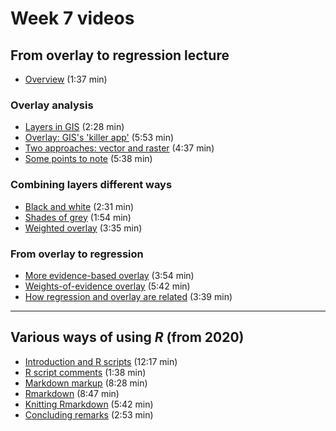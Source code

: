 # Week 7 videos
## From overlay to regression lecture
+ [Overview](https://southosullivan.com/geog315/video/week-07-lecture-01/from-overlay-to-regression-01.mp4) (1:37 min)

### Overlay analysis
+ [Layers in GIS](https://southosullivan.com/geog315/video/week-07-lecture-01/from-overlay-to-regression-02.mp4) (2:28 min)
+ [Overlay: GIS's 'killer app'](https://southosullivan.com/geog315/video/week-07-lecture-01/from-overlay-to-regression-03.mp4) (5:53 min)
+ [Two approaches: vector and raster](https://southosullivan.com/geog315/video/week-07-lecture-01/from-overlay-to-regression-04.mp4) (4:37 min) 
+ [Some points to note](https://southosullivan.com/geog315/video/week-07-lecture-01/from-overlay-to-regression-05.mp4) (5:38 min)

### Combining layers different ways
+ [Black and white](https://southosullivan.com/geog315/video/week-07-lecture-01/from-overlay-to-regression-06.mp4) (2:31 min)
+ [Shades of grey](https://southosullivan.com/geog315/video/week-07-lecture-01/from-overlay-to-regression-07.mp4) (1:54 min)
+ [Weighted overlay](https://southosullivan.com/geog315/video/week-07-lecture-01/from-overlay-to-regression-08.mp4) (3:35 min)

### From overlay to regression
+ [More evidence-based overlay](https://southosullivan.com/geog315/video/week-07-lecture-01/from-overlay-to-regression-09.mp4) (3:54 min)
+ [Weights-of-evidence overlay](https://southosullivan.com/geog315/video/week-07-lecture-01/from-overlay-to-regression-10.mp4) (5:42 min)
+ [How regression and overlay are related](https://southosullivan.com/geog315/video/week-07-lecture-01/from-overlay-to-regression-11.mp4) (3:39 min)

---

## Various ways of using *R* (from 2020)
+ [Introduction and R scripts](https://southosullivan.com/geog315/video/week-07-lab/geog315-week07-01-intro-and-R-scripts.mp4) (12:17 min)
+ [R script comments](https://southosullivan.com/geog315/video/week-07-lab/geog315-week07-02-R-script-comments.mp4) (1:38 min)
+ [Markdown markup](https://southosullivan.com/geog315/video/week-07-lab/geog315-week07-03-markdown.mp4) (8:28 min)
+ [Rmarkdown](https://southosullivan.com/geog315/video/week-07-lab/geog315-week07-04-rmarkdown.mp4) (8:47 min)
+ [Knitting Rmarkdown](https://southosullivan.com/geog315/video/week-07-lab/geog315-week07-05-knitting-rmarkdown.mp4) (5:42 min)
+ [Concluding remarks](https://southosullivan.com/geog315/video/week-07-lab/geog315-week07-06-wrapup.mp4) (2:53 min)
